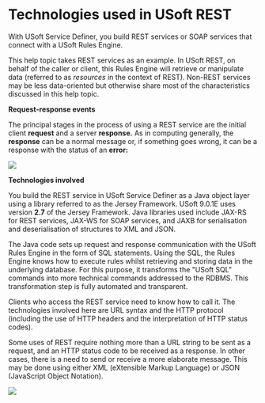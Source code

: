 # Technologies used in USoft REST

With USoft Service Definer, you build REST services or SOAP services that connect with a USoft Rules Engine.

This help topic takes REST services as an example. In USoft REST, on behalf of the caller or client, this Rules Engine will retrieve or manipulate data (referred to as *resources* in the context of REST). Non-REST services may be less data-oriented but otherwise share most of the characteristics discussed in this help topic.

**Request-response events**

The principal stages in the process of using a REST service are the initial client **request** and a server **response.** As in computing generally, the **response** can be a normal message or, if something goes wrong, it can be a response with the status of an **error:**

![](/api/Services/Introducing%20USoft%20Services/assets/e7ee1369-2e2e-42bd-9602-509e2a10091c.png)

**Technologies involved**

You build the REST service in USoft Service Definer as a Java object layer using a library referred to as the Jersey Framework. USoft 9.0.1E uses version **2.7** of the Jersey Framework. Java libraries used include JAX-RS for REST services, JAX-WS for SOAP services, and JAXB for serialisation and deserialisation of structures to XML and JSON.

The Java code sets up request and response communication with the USoft Rules Engine in the form of SQL statements. Using the SQL, the Rules Engine knows how to execute rules whilst retrieving and storing data in the underlying database. For this purpose, it transforms the "USoft SQL" commands into more technical commands addressed to the RDBMS. This transformation step is fully automated and transparent.

Clients who access the REST service need to know how to call it. The technologies involved here are URL syntax and the HTTP protocol (including the use of HTTP headers and the interpretation of HTTP status codes).

Some uses of REST require nothing more than a URL string to be sent as a request, and an HTTP status code to be received as a response. In other cases, there is a need to send or receive a more elaborate message. This may be done using either XML (eXtensible Markup Language) or JSON (JavaScript Object Notation).

![](/api/Services/Introducing%20USoft%20Services/assets/51dbe2fe-ba59-45c5-a9e3-057c61abc26b.png)

 